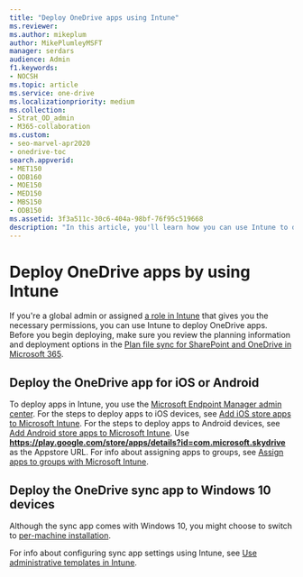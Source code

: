 ```yaml
---
title: "Deploy OneDrive apps using Intune"
ms.reviewer: 
ms.author: mikeplum
author: MikePlumleyMSFT
manager: serdars
audience: Admin
f1.keywords:
- NOCSH
ms.topic: article
ms.service: one-drive
ms.localizationpriority: medium
ms.collection: 
- Strat_OD_admin
- M365-collaboration
ms.custom:
- seo-marvel-apr2020
- onedrive-toc
search.appverid:
- MET150
- ODB160
- MOE150
- MED150
- MBS150
- ODB150
ms.assetid: 3f3a511c-30c6-404a-98bf-76f95c519668
description: "In this article, you'll learn how you can use Intune to deploy the OneDrive mobile app to iOS and Android devices and the OneDrive sync app to Windows 10."
---
```


# Deploy OneDrive apps by using Intune

If you're a global admin or assigned [a role in Intune](/mem/intune/fundamentals/role-based-access-control) that gives you the necessary permissions, you can use Intune to deploy OneDrive apps. Before you begin deploying, make sure you review the planning information and deployment options in the [Plan file sync for SharePoint and OneDrive in Microsoft 365](plan-file-sync.md).

## Deploy the OneDrive app for iOS or Android

To deploy apps in Intune, you use the [Microsoft Endpoint Manager admin center](https://endpoint.microsoft.com/?ref=AdminCenter#blade/Microsoft_Intune_DeviceSettings/AppsMenu/allApps). For the steps to deploy apps to iOS devices, see [Add iOS store apps to Microsoft Intune](/mem/intune/apps/store-apps-ios). For the steps to deploy apps to Android devices, see [Add Android store apps to Microsoft Intune](/mem/intune/apps/store-apps-android). Use **https://play.google.com/store/apps/details?id=com.microsoft.skydrive** as the Appstore URL. For info about assigning apps to groups, see [Assign apps to groups with Microsoft Intune](/mem/intune/apps/apps-deploy).

## Deploy the OneDrive sync app to Windows 10 devices 

Although the sync app comes with Windows 10, you might choose to switch to [per-machine installation](per-machine-installation.md).

For info about configuring sync app settings using Intune, see [Use administrative templates in Intune](configure-sync-intune.md).
